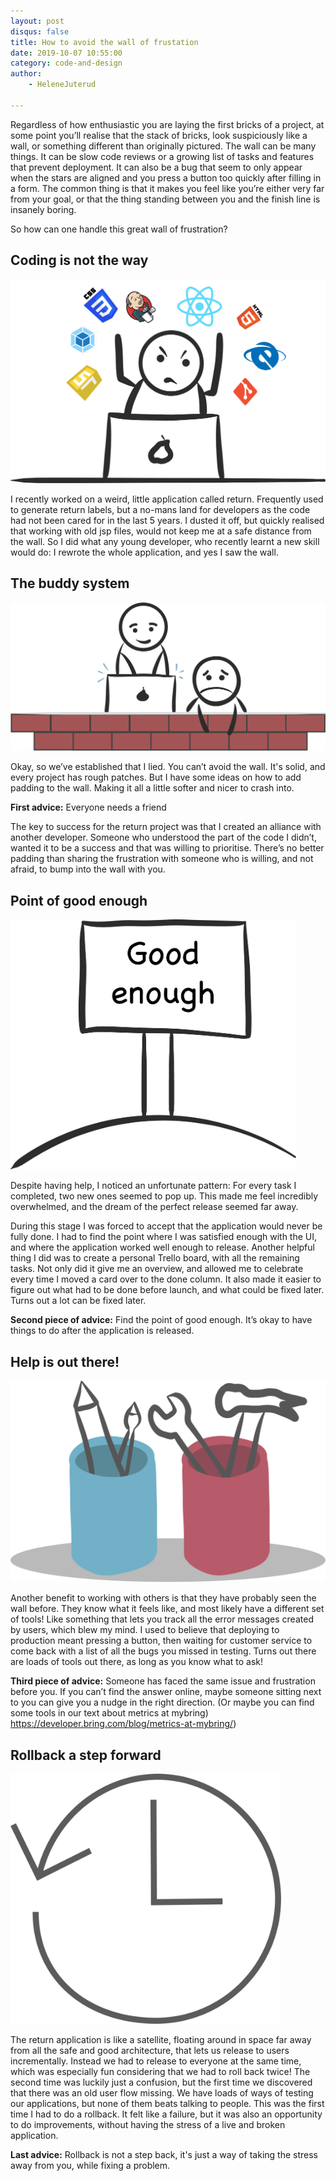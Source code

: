 ```yaml
---
layout: post
disqus: false
title: How to avoid the wall of frustation
date: 2019-10-07 10:55:00
category: code-and-design
author:
    - HeleneJuterud

---
```

Regardless of how enthusiastic you are laying the first bricks of a project, at some point you’ll realise that the stack of bricks, look suspiciously like a wall, or something different than originally pictured.
The wall can be many things. It can be slow code reviews or a growing list of tasks and features that prevent deployment. It can also be a bug that seem to only appear when the stars are aligned and you press a button too quickly after filling in a form. The common thing is that it makes you feel like you’re either very far from your goal, or that the thing standing between you and the finish line is insanely boring.

So how can one handle this great wall of frustration?

## Coding is not the way
![Coding is not the way](/img/how-to-avoid-the-wall-of-frustration/Coding-is-not-the-way.png "Coding is not the way")

I recently worked on a weird, little application called return.
Frequently used to generate return labels, but a no-mans land for developers as the code had not been cared for in the last 5 years.
I dusted it off, but quickly realised that working with old jsp files, would not keep me at a safe distance from the wall.
So I did what any young developer, who recently learnt a new skill would do:
I rewrote the whole application, and yes I saw the wall.


## The buddy system
![the buddy system](/img/how-to-avoid-the-wall-of-frustration/buddy-system.png "The buddy system")

Okay, so we’ve established that I lied. You can’t avoid the wall. It's solid, and every project has rough patches. But I have some ideas on how to add padding to the wall. Making it all a little softer and nicer to crash into.

**First advice:** Everyone needs a friend

The key to success for the return project was that I created an alliance with another developer.  Someone who understood the part of the code I didn’t, wanted it to be a success and that was willing to prioritise. There’s no better padding than sharing the frustration with someone who is willing, and not afraid, to bump into the wall with you.

## Point of good enough
<img src="/img/how-to-avoid-the-wall-of-frustration/point-of-good-enough.png" height="400" alt="Image of sign saying good enough">

Despite having help, I noticed an unfortunate pattern: For every task I completed, two new ones seemed to pop up. This made me feel incredibly overwhelmed, and the dream of the perfect release seemed far away.

During this stage I was forced to accept that the application would never be fully done. I had to find the point where I was satisfied enough with the UI, and where the application worked well enough to release. Another helpful thing I did was to create a personal Trello board, with all the remaining tasks. Not only did it give me an overview, and allowed me to celebrate every time I moved a card over to the done column. It also made it easier to figure out what had to be done before launch, and what could be fixed later. Turns out a lot can be fixed later.

**Second piece of advice:** Find the point of good enough. It’s okay to have things to do after the application is released.


## Help is out there!
![Help is out there](/img/how-to-avoid-the-wall-of-frustration/helps-out-there.png "Help is out there")

Another benefit to working with others is that they have probably seen the wall before. They know what it feels like, and most likely have a different set of tools! Like something that lets you track all the error messages created by users, which blew my mind. I used to believe that deploying to production meant pressing a button, then waiting for customer service to come back with a list of all the bugs you missed in testing. Turns out there are loads of tools out there, as long as you know what to ask!

**Third piece of advice:** Someone has faced the same issue and frustration before you. If you can’t find the answer online, maybe someone sitting next to you can give you a nudge in the right direction.
(Or maybe you can find some tools in our text about metrics at mybring)
https://developer.bring.com/blog/metrics-at-mybring/)


## Rollback a step forward
<img src="/img/how-to-avoid-the-wall-of-frustration/rollback-step-forward.png" height="400px" alt="A clock with an arrow sticking out of the outer ring">

The return application is like a satellite, floating around in space far away from all the safe and good architecture, that lets us release to users incrementally.
Instead we had to release to everyone at the same time, which was especially fun considering that we had to roll back twice! The second time was luckily just a confusion, but the first time we discovered that there was an old user flow missing.
We have loads of ways of testing our applications, but none of them beats talking to people.
This was the first time I had to do a rollback. It felt like a failure, but it was also an opportunity to do improvements, without having the stress of a live and broken application.

**Last advice:** Rollback is not a step back, it's just a way of taking the stress away from you, while fixing a problem.
